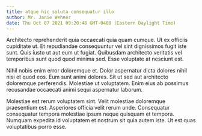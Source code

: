 ```yaml
---
title: atque hic soluta consequatur illo
author: Mr. Janie Wehner
date: Thu Oct 07 2021 09:20:48 GMT-0400 (Eastern Daylight Time)
---
```

Architecto reprehenderit quia occaecati quia quam cumque. Ut ex officiis cupiditate ut. Et repudiandae consequuntur vel sint dignissimos fugit iste sunt. Quis iusto ut aut eum ut fugiat. Quibusdam architecto veritatis vel temporibus sunt quod quod minima sed. Esse voluptate at nesciunt est.

 Nihil nobis enim error doloremque et. Dolor aspernatur dicta dolores nihil nisi et quod eos. Eum sunt animi dolores. Sit ut sed aut architecto doloremque perferendis. Molestiae ut voluptatem. Enim eius ab possimus recusandae occaecati animi sequi aspernatur laborum.

 Molestiae est rerum voluptatem sint. Velit molestiae doloremque praesentium est. Asperiores officia velit rerum unde. Consequatur consequatur tempora molestiae ipsum neque quisquam et tempora. Numquam expedita id voluptatem et nostrum sit quia autem iste. Ut est quas voluptatibus porro esse.
